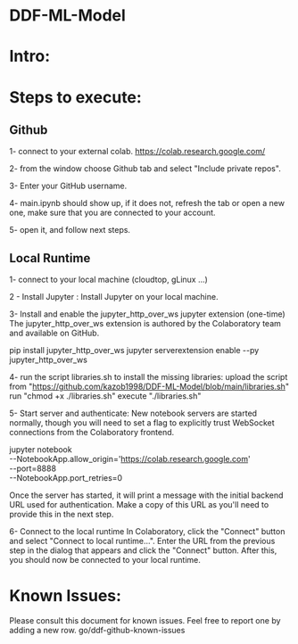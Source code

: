 # DDF-ML-Model


# Intro:



# Steps to execute:

## Github
1- connect to your external colab. https://colab.research.google.com/

2- from the window choose Github tab and select "Include private repos".

3- Enter your GitHub username.

4- main.ipynb should show up, if it does not, refresh the tab or open a new one, make sure that you are connected to your account.

5- open it, and follow next steps.

## Local Runtime
1- connect to your local  machine (cloudtop, gLinux ...)

2 - Install Jupyter : 
Install Jupyter on your local machine.

3- Install and enable the jupyter_http_over_ws jupyter extension (one-time)
The jupyter_http_over_ws extension is authored by the Colaboratory team and available on GitHub.

pip install jupyter_http_over_ws
jupyter serverextension enable --py jupyter_http_over_ws

4- run the script libraries.sh to install the missing libraries:
upload the script from "https://github.com/kazob1998/DDF-ML-Model/blob/main/libraries.sh"
run "chmod +x ./libraries.sh"
execute "./libraries.sh"

5- Start server and authenticate: 
New notebook servers are started normally, though you will need to set a flag to explicitly trust WebSocket connections from the Colaboratory frontend.

jupyter notebook \
  --NotebookApp.allow_origin='https://colab.research.google.com' \
  --port=8888 \
  --NotebookApp.port_retries=0
    
Once the server has started, it will print a message with the initial backend URL used for authentication. Make a copy of this URL as you'll need to provide this in the next step.

6- Connect to the local runtime
In Colaboratory, click the "Connect" button and select "Connect to local runtime...". Enter the URL from the previous step in the dialog that appears and click the "Connect" button. After this, you should now be connected to your local runtime.



# Known Issues:
Please consult this document for known issues. Feel free to report one by adding a new row.
go/ddf-github-known-issues
